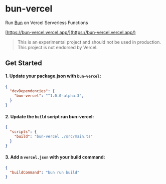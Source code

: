 # bun-vercel

Run [Bun](https://bun.sh) on Vercel Serverless Functions

[https://bun-vercel.vercel.app/](https://bun-vercel.vercel.app/)

> This is an experimental project and should not be used in production. This project is not endorsed by Vercel.

## Get Started

#### 1. Update your package.json with `bun-vercel`:

```json
{
  "devDependencies": {
    "bun-vercel": "^1.0.0-alpha.3",
  }
}
```

#### 2. Update the `build` script run bun-vercel:

```json
{
  "scripts": {
    "build": "bun-vercel ./src/main.ts"
  }
}
```

#### 3. Add a `vercel.json` with your build command:

```json
{
  "buildCommand": "bun run build"
}
```
